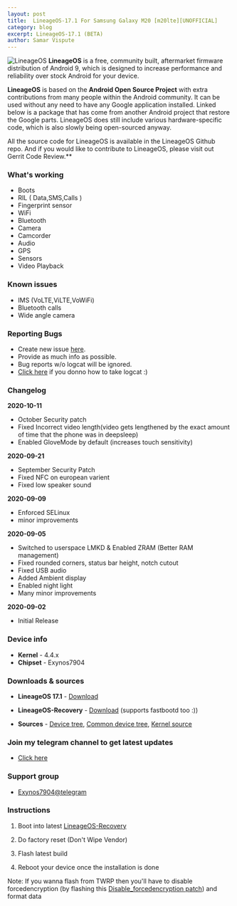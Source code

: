 ```yaml
---
layout: post
title:  LineageOS-17.1 For Samsung Galaxy M20 [m20lte][UNOFFICIAL]
category: blog
excerpt: LineageOS-17.1 (BETA)
author: Samar Vispute
---
```


![LineageOS](http://samarv-121.github.io/images/lineageos.png)
**LineageOS** is a free, community built, aftermarket firmware distribution of Android 9, which is designed to increase performance and reliability over stock Android for your device.

**LineageOS** is based on the **Android Open Source Project** with extra contributions from many people within the Android community. It can be used without any need to have any Google application installed. Linked below is a package that has come from another Android project that restore the Google parts. LineageOS does still include various hardware-specific code, which is also slowly being open-sourced anyway.

All the source code for LineageOS is available in the LineageOS Github repo. And if you would like to contribute to LineageOS, please visit out Gerrit Code Review.**

### What's working
* Boots
* RIL ( Data,SMS,Calls )
* Fingerprint sensor
* WiFi
* Bluetooth
* Camera
* Camcorder
* Audio
* GPS
* Sensors
* Video Playback

### Known issues
* IMS (VoLTE,ViLTE,VoWiFi)
* Bluetooth calls
* Wide angle camera

### Reporting Bugs
* Create new issue [here](https://github.com/SamarV-121/android_device_samsung_universal7904-common/issues).
* Provide as much info as possible.
* Bug reports w/o logcat will be ignored.
* [Click here](https://forum.xda-developers.com/showthread.php?t=2774386) if you donno how to take logcat :)

### Changelog
**2020-10-11**
* October Security patch
* Fixed Incorrect video length(video gets lengthened by the exact amount of time that the phone was in deepsleep)
* Enabled GloveMode by default (increases touch sensitivity)

**2020-09-21**
* September Security Patch
* Fixed NFC on european varient
* Fixed low speaker sound

**2020-09-09**
* Enforced SELinux
* minor improvements

**2020-09-05**
* Switched to userspace LMKD & Enabled ZRAM (Better RAM management)
* Fixed rounded corners, status bar height, notch cutout
* Fixed USB audio
* Added Ambient display
* Enabled night light
* Many minor improvements

**2020-09-02**
* Initial Release

### Device info
* **Kernel** - 4.4.x
* **Chipset** - Exynos7904

### Downloads & sources
* **LineageOS 17.1** - [Download](https://github.com/SamarV-121/releases/releases/download/lineage-17.1-20201009-120031-UNOFFICIAL-m20lte-1214/lineage-17.1-20201009-120031-UNOFFICIAL-m20lte.zip)
* **LineageOS-Recovery** - [Download](https://github.com/SamarV-121/releases/releases/download/rec/recovery.img) (supports fastbootd too :))

* **Sources** - [Device tree](https://github.com/SamarV-121/android_device_samsung_m20lte/tree/lineage-17.1), [Common device tree](https://github.com/SamarV-121/android_device_samsung_universal7904-common), [Kernel source](https://github.com/SamarV-121/android_kernel_samsung_universal7904/tree/lineage-17.1)

### Join my telegram channel to get latest updates
* [Click here](https://t.me/SamarV121_projects)

### Support group
* [Exynos7904@telegram](https://t.me/Exynos7904)

### Instructions
1) Boot into latest [LineageOS-Recovery](https://github.com/SamarV-121/releases/releases/download/rec/recovery.img)

3) Do factory reset (Don't Wipe Vendor)

4) Flash latest build

5) Reboot your device once the installation is done

Note: If you wanna flash from TWRP then you'll have to disable forcedencryption (by flashing this [Disable_forcedencryption patch](https://zackptg5.com/downloads/Disable_Dm-Verity_ForceEncrypt_03.04.2020.zip)) and format data
